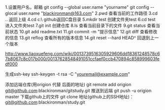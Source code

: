 1.设置用户名，邮箱
git config --global user.name "yourname"
git config --glocal user.name "blackironman@163.com"
2.pwd 查看当前的工作路径
3.cd ..  返回上级
4.cd c:\ github返回C盘目录
5.mkdir test 创建文件夹test
6.cd test 进入文件夹test
7.git init 创建仓库
8.ls 查看当前目录下的文件
9.git status 查看当前状态
10.git add readme.txt
11.git commit -m "提示信息"
12.git diff 查看修改的信息
13.git reflog 查看所有的版本信息
14.git reset --hard HEAD^ 回退到上一个版本

http://www.liaoxuefeng.com/wiki/0013739516305929606dd18361248578c67b8067c8c017b000/00137628548491051ccfaef0ccb470894c858999603fedf000

生成ssh-key 
ssh-keygen -t rsa -C "youremail@example.com"

添加远端仓库(用origion 代替 后面的地址)
git remote add origion git@github.com:blackironman/gitstudy.git
推送到远端
git push -u origion master
下载github上的文件
git clone 地址(github上的SSH地址)：git@github.com:blackironman/study.git

